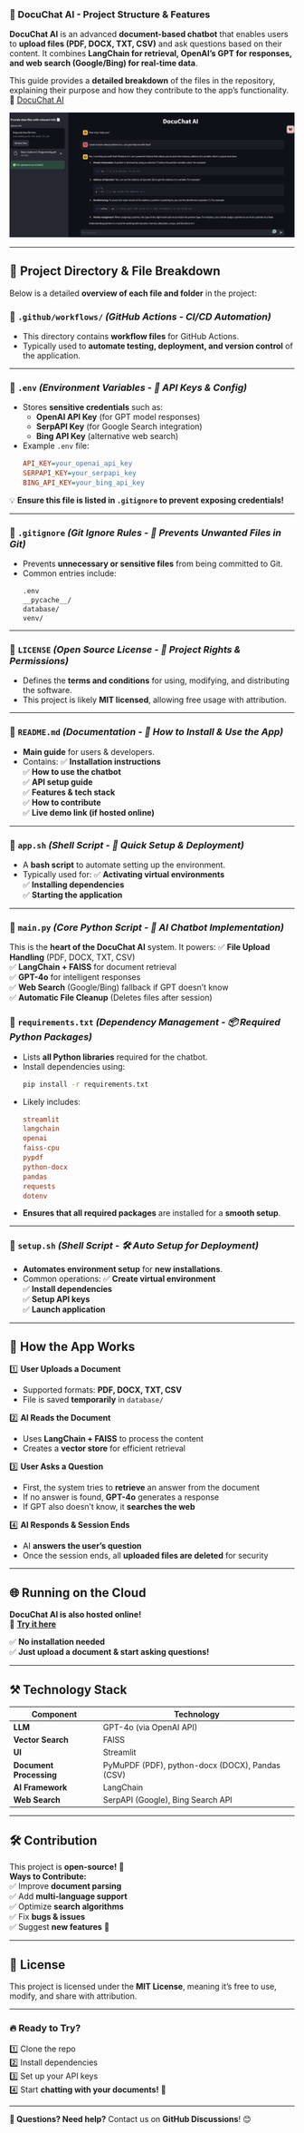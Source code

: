 ### **🚀 DocuChat AI - Project Structure & Features**  
**DocuChat AI** is an advanced **document-based chatbot** that enables users to **upload files (PDF, DOCX, TXT, CSV)** and ask questions based on their content. It combines **LangChain for retrieval, OpenAI’s GPT for responses, and web search (Google/Bing) for real-time data**.

This guide provides a **detailed breakdown** of the files in the repository, explaining their purpose and how they contribute to the app’s functionality.
📌 [DocuChat AI](https://marta-gpt.streamlit.app/)

![Alt Text](image.png)

---

## **📂 Project Directory & File Breakdown**
Below is a detailed **overview of each file and folder** in the project:

### **🔹 `.github/workflows/`** *(GitHub Actions - CI/CD Automation)*
- This directory contains **workflow files** for GitHub Actions.
- Typically used to **automate testing, deployment, and version control** of the application.

---

### **🔹 `.env`** *(Environment Variables - 🔑 API Keys & Config)*
- Stores **sensitive credentials** such as:
  - **OpenAI API Key** (for GPT model responses)
  - **SerpAPI Key** (for Google Search integration)
  - **Bing API Key** (alternative web search)
- Example `.env` file:
  ```ini
  API_KEY=your_openai_api_key
  SERPAPI_KEY=your_serpapi_key
  BING_API_KEY=your_bing_api_key
  ```

💡 **Ensure this file is listed in `.gitignore` to prevent exposing credentials!**

---

### **🔹 `.gitignore`** *(Git Ignore Rules - 🚫 Prevents Unwanted Files in Git)*
- Prevents **unnecessary or sensitive files** from being committed to Git.
- Common entries include:
  ```gitignore
  .env
  __pycache__/
  database/
  venv/
  ```

---

### **🔹 `LICENSE`** *(Open Source License - 📜 Project Rights & Permissions)*
- Defines the **terms and conditions** for using, modifying, and distributing the software.
- This project is likely **MIT licensed**, allowing free usage with attribution.

---

### **🔹 `README.md`** *(Documentation - 📄 How to Install & Use the App)*
- **Main guide** for users & developers.
- Contains:
  ✅ **Installation instructions**  
  ✅ **How to use the chatbot**  
  ✅ **API setup guide**  
  ✅ **Features & tech stack**  
  ✅ **How to contribute**  
  ✅ **Live demo link (if hosted online)**  

---

### **🔹 `app.sh`** *(Shell Script - 🔧 Quick Setup & Deployment)*
- A **bash script** to automate setting up the environment.
- Typically used for:
  ✅ **Activating virtual environments**  
  ✅ **Installing dependencies**  
  ✅ **Starting the application**  

---

### **🔹 `main.py`** *(Core Python Script - 🧠 AI Chatbot Implementation)*
This is the **heart of the DocuChat AI** system. It powers:
✅ **File Upload Handling** (PDF, DOCX, TXT, CSV)  
✅ **LangChain + FAISS** for document retrieval  
✅ **GPT-4o** for intelligent responses  
✅ **Web Search** (Google/Bing) fallback if GPT doesn’t know  
✅ **Automatic File Cleanup** (Deletes files after session)  

### **🔹 `requirements.txt`** *(Dependency Management - 📦 Required Python Packages)*
- Lists **all Python libraries** required for the chatbot.
- Install dependencies using:
  ```bash
  pip install -r requirements.txt
  ```
- Likely includes:
  ```ini
  streamlit
  langchain
  openai
  faiss-cpu
  pypdf
  python-docx
  pandas
  requests
  dotenv
  ```
- **Ensures that all required packages** are installed for a **smooth setup**.

---

### **🔹 `setup.sh`** *(Shell Script - 🛠️ Auto Setup for Deployment)*
- **Automates environment setup** for **new installations**.
- Common operations:
  ✅ **Create virtual environment**  
  ✅ **Install dependencies**  
  ✅ **Setup API keys**  
  ✅ **Launch application**  

---

## **🚀 How the App Works**
1️⃣ **User Uploads a Document**  
   - Supported formats: **PDF, DOCX, TXT, CSV**  
   - File is saved **temporarily** in `database/`  

2️⃣ **AI Reads the Document**  
   - Uses **LangChain + FAISS** to process the content  
   - Creates a **vector store** for efficient retrieval  

3️⃣ **User Asks a Question**  
   - First, the system tries to **retrieve** an answer from the document  
   - If no answer is found, **GPT-4o** generates a response  
   - If GPT also doesn’t know, it **searches the web**  

4️⃣ **AI Responds & Session Ends**  
   - AI **answers the user’s question**  
   - Once the session ends, all **uploaded files are deleted** for security  

---

## **🌐 Running on the Cloud**
**DocuChat AI is also hosted online!**  
🔗 **[Try it here](https://marta-gpt.streamlit.app/)**  

✅ **No installation needed**  
✅ **Just upload a document & start asking questions!**  

---

## **⚒️ Technology Stack**
| Component | Technology |
|-----------|------------|
| **LLM** | GPT-4o (via OpenAI API) |
| **Vector Search** | FAISS |
| **UI** | Streamlit |
| **Document Processing** | PyMuPDF (PDF), python-docx (DOCX), Pandas (CSV) |
| **AI Framework** | LangChain |
| **Web Search** | SerpAPI (Google), Bing Search API |

---

## **🛠️ Contribution**
This project is **open-source!** 🎉  
**Ways to Contribute:**  
✅ Improve **document parsing**  
✅ Add **multi-language support**  
✅ Optimize **search algorithms**  
✅ Fix **bugs & issues**  
✅ Suggest **new features** 🚀  

---

## **📜 License**
This project is licensed under the **MIT License**, meaning it’s free to use, modify, and share with attribution.  

---
### **🔥 Ready to Try?**
1️⃣ Clone the repo  
2️⃣ Install dependencies  
3️⃣ Set up your API keys  
4️⃣ Start **chatting with your documents!** 🚀  

---
**📌 Questions? Need help?** Contact us on **GitHub Discussions**! 😊

